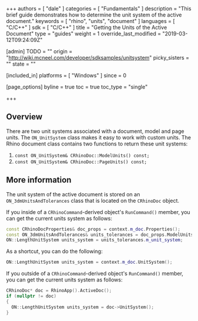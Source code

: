 +++
authors = [ "dale" ]
categories = [ "Fundamentals" ]
description = "This brief guide demonstrates how to determine the unit system of the active document."
keywords = [ "rhino", "units", "document" ]
languages = [ "C/C++" ]
sdk = [ "C/C++" ]
title = "Getting the Units of the Active Document"
type = "guides"
weight = 1
override_last_modified = "2019-03-12T09:24:09Z"

[admin]
TODO = ""
origin = "http://wiki.mcneel.com/developer/sdksamples/unitsystem"
picky_sisters = ""
state = ""

[included_in]
platforms = [ "Windows" ]
since = 0

[page_options]
byline = true
toc = true
toc_type = "single"

+++

 
## Overview

There are two unit systems associated with a document, model and page units. The `ON_UnitSystem` class makes it easy to work with custom units. The Rhino document class contains two functions to return these unit systems:

1. `const ON_UnitSystem& CRhinoDoc::ModelUnits() const;`
1. `const ON_UnitSystem& CRhinoDoc::PageUnits() const;`

## More information

The unit system of the active document is stored on an `ON_3dmUnitsAndTolerances` class that is located on the `CRhinoDoc` object.

If you inside of a `CRhinoCommand`-derived object's `RunCommand()` member, you can get the current units system as follows:

```cpp
const CRhinoDocProperties& doc_props = context.m_doc.Properties();
const ON_3dmUnitsAndTolerances& units_tolerances = doc_props.ModelUnitsAndTolerances();
ON::LengthUnitSystem units_system = units_tolerances.m_unit_system;
```

As a shortcut, you can do the following:

```cpp
ON::LengthUnitSystem units_system = context.m_doc.UnitSystem();
```

If you outside of a `CRhinoCommand`-derived object's `RunCommand()` member, you can get the current units system as follows:

```cpp
CRhinoDoc* doc = RhinoApp().ActiveDoc();
if (nullptr != doc)
{
  ON::LengthUnitSystem units_system = doc->UnitSystem();
}
```
